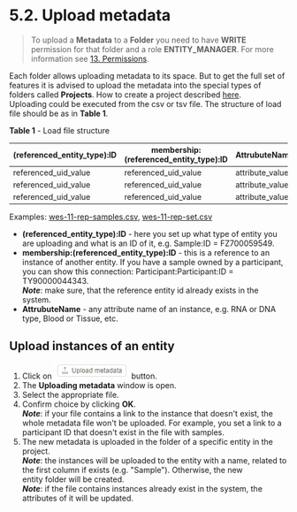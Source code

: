 # 5.2. Upload metadata

> To upload a **Metadata** to a **Folder** you need to have **WRITE** permission for that folder and a role **ENTITY_MANAGER**. For more information see [13. Permissions](../13_Permissions/13._Permissions.md).

Each folder allows uploading metadata to its space. But to get the full set of features it is advised to upload the metadata into the special types of folders called **Projects**. How to create a project described [here](../Appendix_B/Appendix_B._Working_with_a_Project.md).  
Uploading could be executed from the csv or tsv file. The structure of load file should be as in **Table 1**.

**Table 1** - Load file structure

| (referenced_entity_type):ID | membership:(referenced_entity_type):ID | AttrubuteName |
|---|---|---|
| referenced_uid_value | referenced_uid_value | attribute_value |
| referenced_uid_value | referenced_uid_value | attribute_value |
| referenced_uid_value | referenced_uid_value | attribute_value |

Examples: [wes-11-rep-samples.csv](attachments/UploadMetadata_example1.csv), [wes-11-rep-set.csv](attachments/UploadMetadata_example2.csv)

- **(referenced_entity_type):ID** - here you set up what type of entity you are uploading and what is an ID of it, e.g. Sample:ID = FZ700059549.
- **membership:(referenced_entity_type):ID** - this is a reference to an instance of another entity. If you have a sample owned by a participant, you can show this connection: Participant:Participant:ID = TY90000044343.  
    **_Note_**: make sure, that the reference entity id already exists in the system.
- **AttrubuteName** - any attribute name of an instance, e.g. RNA or DNA type, Blood or Tissue, etc.

## Upload instances of an entity

1. Click on ![CP_UploadMetadata](attachments/UploadMetadata_1.png) button.
2. The **Uploading metadata** window is open.
3. Select the appropriate file.
4. Confirm choice by clicking **OK**.  
    **_Note_**: if your file contains a link to the instance that doesn't exist, the whole metadata file won't be uploaded. For example, you set a link to a participant ID that doesn't exist in the file with samples.
5. The new metadata is uploaded in the folder of a specific entity in the project.  
    **_Note_**: the instances will be uploaded to the entity with a name, related to the first column if exists (e.g. "Sample"). Otherwise, the new entity folder will be created.  
    **_Note_**: if the file contains instances already exist in the system, the attributes of it will be updated.